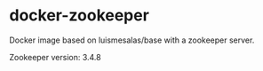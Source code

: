 # docker-zookeeper
Docker image based on luismesalas/base with a zookeeper server.

Zookeeper version: 3.4.8

